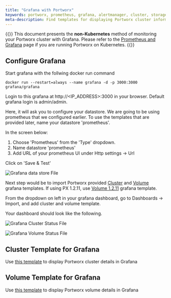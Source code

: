 ```yaml
---
title: "Grafana with Portworx"
keywords: portworx, prometheus, grafana, alertmanager, cluster, storage
meta-description: Find templates for displaying Portworx cluster information within Grafana.
---
```


{{<info>}}
This document presents the **non-Kubernetes** method of monitoring your Portworx cluster with Grafana. Please refer to the [Prometheus and Grafana](/portworx-install-with-kubernetes/operate-and-maintain-on-kubernetes/monitoring/monitoring-px-prometheusandgrafana.1/) page if you are running Portworx on Kubernetes.
{{</info>}}


## Configure Grafana

Start grafana with the follwing docker run command

```text
docker run --restart=always --name grafana -d -p 3000:3000 grafana/grafana
```

Login to this grafana at http://&lt;IP_ADDRESS&gt;:3000 in your browser. Default grafana login is admin/admin.

Here, it will ask you to configure your datastore. We are going to be using prometheus that we configured earlier. To use the templates that are provided later, name your datastore 'prometheus'.

In the screen below:
1) Choose 'Prometheus' from the 'Type' dropdown.
2) Name datastore 'prometheus'
3) Add URL of your prometheus UI under Http settings -&gt; Url

Click on 'Save & Test'

![Grafana data store File](/img/grafana_datastore.png "Grafana data store File")

Next step would be to import Portworx provided [Cluster](https://github.com/portworx/px-docs/blob/gh-pages/maintain/monitoring/grafana/Cluster_Template.json) and [Volume](https://github.com/portworx/px-docs/blob/gh-pages/maintain/monitoring/grafana/Volume_Template.json) grafana templates.
If using PX 1.2.11, use [Volume 1.2.11](https://github.com/portworx/px-docs/blob/gh-pages/maintain/monitoring/Portworx%20Volume%20Status_V2_Nov_2.json) grafana template.

From the dropdown on left in your grafana dashboard, go to Dashboards -&gt; Import, and add cluster and volume template.

Your dashboard should look like the following.

![Grafana Cluster Status File](/img/grafana_cluster_status.png "Grafana Cluster Status File")


![Grafana Volume Status File](/img/grafana_volume_status.png "Grafana Volume Status File")

## Cluster Template for Grafana
Use [this template](Cluster_Template.json) to display Portworx cluster details in Grafana

## Volume Template for Grafana
Use [this template](Volume_Template.json) to display Portworx volume details in Grafana
